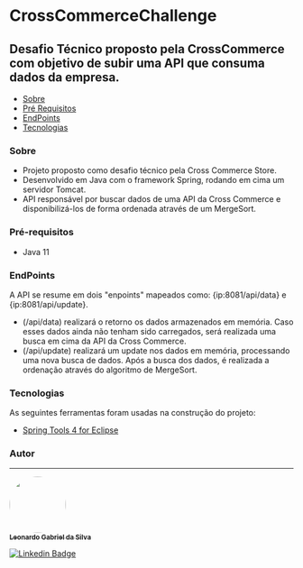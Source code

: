# CrossCommerceChallenge
## Desafio Técnico proposto pela CrossCommerce com objetivo de subir uma API que consuma dados da empresa.
<!--ts-->
   * [Sobre](#sobre)
   * [Pré Requisitos](#pré-requisitos)
   * [EndPoints](#rodando-o-programa)
   * [Tecnologias](#tecnologias)
<!--te-->

### Sobre

* Projeto proposto como desafio técnico pela Cross Commerce Store.
* Desenvolvido em Java com o framework Spring, rodando em cima um servidor Tomcat.
* API responsável por buscar dados de uma API da Cross Commerce e disponibilizá-los de forma ordenada através de um MergeSort.


### Pré-requisitos

*  Java 11

### EndPoints

A API se resume em dois "enpoints" mapeados como: {ip:8081/api/data} e {ip:8081/api/update}. 
* (/api/data) realizará o retorno os dados armazenados em memória. Caso esses dados ainda não tenham sido carregados, será realizada uma busca em cima da API da Cross Commerce.
* (/api/update) realizará um update nos dados em memória, processando uma nova busca de dados. 
Após a busca dos dados, é realizada a ordenação através do algoritmo de MergeSort.

### Tecnologias

As seguintes ferramentas foram usadas na construção do projeto:

- [Spring Tools 4 for Eclipse](https://spring.io/tools)

### Autor
---

<a href="https://github.com/LeonardoGabrielDaSilva">
 <img style="border-radius: 50%;" src="https://avatars.githubusercontent.com/u/10273541?s=400&u=2e2cf0ac182a36f0d5274bc8a9f0d30d65dadbf1&v=4" width="100px;" alt=""/>
 <br />
 <sub><b>Leonardo Gabriel da Silva</b></sub></a> <a href="https://github.com/LeonardoGabrielDaSilva"</a>


[![Linkedin Badge](https://img.shields.io/badge/-Leonardo-blue?style=flat-square&logo=Linkedin&logoColor=white&link=https://www.linkedin.com/in/leonardo-gabriel-da-silva-3948a7152/)](https://www.linkedin.com/in/leonardo-gabriel-da-silva-3948a7152/) 



